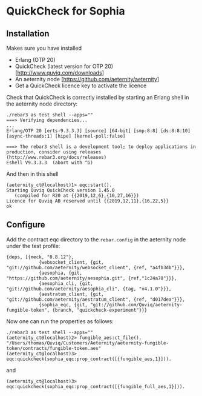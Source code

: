 # QuickCheck for Sophia

## Installation

Makes sure you have installed
- Erlang (OTP 20)
- QuickCheck (latest version for OTP 20) [http://www.quviq.com/downloads]
- An aeternity node [https://github.com/aeternity/aeternity]
- Get a QuickCheck licence key to activate the licence

Check that QuickCheck is correctly installed by starting an Erlang
shell in the aeternity node directory:

```
./rebar3 as test shell --apps=""
===> Verifying dependencies...
...
Erlang/OTP 20 [erts-9.3.3.3] [source] [64-bit] [smp:8:8] [ds:8:8:10] [async-threads:1] [hipe] [kernel-poll:false]

===> The rebar3 shell is a development tool; to deploy applications in production, consider using releases (http://www.rebar3.org/docs/releases)
Eshell V9.3.3.3  (abort with ^G)
```
And then in this shell
```
(aeternity_ct@localhost)1> eqc:start().
Starting Quviq QuickCheck version 1.45.0
   (compiled for R20 at {{2019,12,6},{10,27,16}})
Licence for Quviq AB reserved until {{2019,12,11},{16,22,5}}
ok
```

## Configure

Add the contract eqc directory to the `rebar.config` in the aeternity
node under the test profile:
```
{deps, [{meck, "0.8.12"},
            {websocket_client, {git, "git://github.com/aeternity/websocket_client", {ref, "a4fb3db"}}},
            {aesophia, {git, "https://github.com/aeternity/aesophia.git", {ref,"1c24a70"}}},
            {aesophia_cli, {git, "git://github.com/aeternity/aesophia_cli", {tag, "v4.1.0"}}},
            {aestratum_client, {git, "git://github.com/aeternity/aestratum_client", {ref, "d017dea"}}},
            {sophia_eqc, {git, "git://github.com/Quviq/aeternity-fungible-token", {branch, "quickcheck-experiment"}}}
```

Now one can run the properties as follows:
```
./rebar3 as test shell --apps=""
(aeternity_ct@localhost)2> fungible_aes:ct_file().
"/Users/thomas/Quviq/Customers/Aeternity/aeternity-fungible-token/contracts/fungible-token.aes"
(aeternity_ct@localhost)3> eqc:quickcheck(sophia_eqc:prop_contract([{fungible_aes,1}])).
```
and
```
(aeternity_ct@localhost)3>
eqc:quickcheck(sophia_eqc:prop_contract([{fungible_full_aes,1}])).
```

